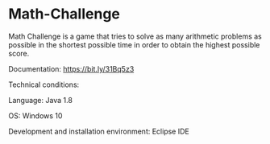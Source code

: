 # Math-Challenge

Math Challenge is a game that tries to solve as many arithmetic problems as possible in the shortest possible time in order to obtain the highest possible score.

Documentation: https://bit.ly/31Bq5z3

Technical conditions:

Language: Java 1.8

OS: Windows 10

Development and installation environment: Eclipse IDE
